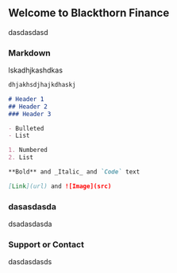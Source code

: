 ## Welcome to Blackthorn Finance

dasdasdasd

### Markdown

lskadhjkashdkas

```markdown
dhjakhsdjhajkdhaskj

# Header 1
## Header 2
### Header 3

- Bulleted
- List

1. Numbered
2. List

**Bold** and _Italic_ and `Code` text

[Link](url) and ![Image](src)
```

### dasasdasda

dsadasdasda

### Support or Contact

dasdasdasds
